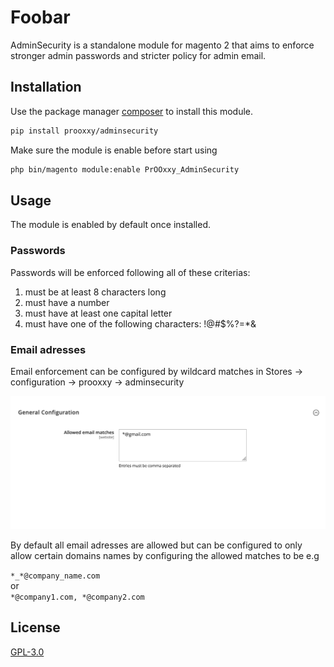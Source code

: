 # Foobar

AdminSecurity is a standalone module for magento 2 that aims to
enforce stronger admin passwords and stricter policy for admin email.

## Installation

Use the package manager [composer](https://getcomposer.org) to install this module.

```bash
pip install prooxxy/adminsecurity
```

Make sure the module is enable before start using

```bash
php bin/magento module:enable PrOOxxy_AdminSecurity
```

## Usage

The module is enabled by default once installed.

### Passwords
Passwords will be enforced following all of these criterias:
1. must be at least 8 characters long
2. must have a number
3. must have at least one capital letter
4. must have one of the following characters: !@#$%?=*&

### Email adresses

Email enforcement can be configured by wildcard matches in
Stores -> configuration -> prooxxy -> adminsecurity

![img](./docs/stores_config.png)

By default all email adresses are allowed but can be configured to only allow certain
domains names by configuring the allowed matches to be e.g

`*_*@company_name.com`  
or  
`*@company1.com, *@company2.com`

## License
[GPL-3.0](https://choosealicense.com/licenses/gpl-3.0/)
